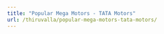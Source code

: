 ```yaml
---
title: "Popular Mega Motors - TATA Motors"
url: /thiruvalla/popular-mega-motors-tata-motors/
---
```

